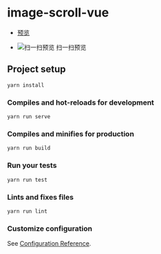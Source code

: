 # image-scroll-vue

* [预览](https://lin09.github.io/demo/image-scroll-vue/dist/index.html)

* ![扫一扫预览](https://lin09.github.io/demo/image-scroll-vue/public/qr.jpg) 扫一扫预览

## Project setup
```
yarn install
```

### Compiles and hot-reloads for development
```
yarn run serve
```

### Compiles and minifies for production
```
yarn run build
```

### Run your tests
```
yarn run test
```

### Lints and fixes files
```
yarn run lint
```

### Customize configuration
See [Configuration Reference](https://cli.vuejs.org/config/).
